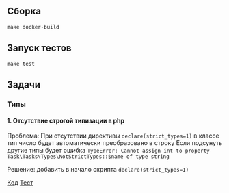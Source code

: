 
## Сборка

`make docker-build`

## Запуск тестов

`make test`

## Задачи

### Типы

#### 1. Отсутствие строгой типизации в php

Проблема: При отсутствии директивы `declare(strict_types=1)` в классе тип число будет автоматически преобразовано в строку
Если подсунуть другие типы будет ошибка `TypeError: Cannot assign int to property Task\Tasks\Types\NotStrictTypes::$name of type string`

Решение: добавить в начало скрипта `declare(strict_types=1)`

[Код](src/Tasks/Types/NotStrictTypes.php)
[Тест](tests/Tasks/Types/NotStrictTypesTest.php)

